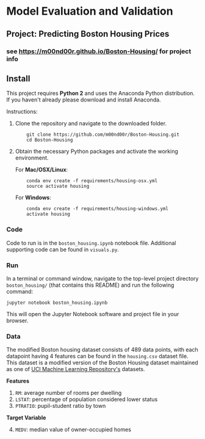 # Model Evaluation and Validation

## Project: Predicting Boston Housing Prices

### see https://m00nd00r.github.io/Boston-Housing/ for project info

## Install

This project requires **Python 2** and uses the Anaconda Python distribution.
If you haven't already please download and install Anaconda.

Instructions:
1. Clone the repository and navigate to the downloaded folder.
	
	```	
		git clone https://github.com/m00nd00r/Boston-Housing.git
		cd Boston-Housing
	```
    
2. Obtain the necessary Python packages and activate the working environment.  
	
	For __Mac/OSX/Linux__:
	```
		conda env create -f requirements/housing-osx.yml
		source activate housing
	```

	For __Windows__:
	```
		conda env create -f requirements/housing-windows.yml
		activate housing
	```

### Code

Code to run is in the `boston_housing.ipynb` notebook file. Additional supporting code can be found in `visuals.py`.

### Run

In a terminal or command window, navigate to the top-level project directory `boston_housing/` (that contains this README) and run the following command:

```
jupyter notebook boston_housing.ipynb
```

This will open the Jupyter Notebook software and project file in your browser.

### Data

The modified Boston housing dataset consists of 489 data points, with each datapoint having 4 features can be found in the `housing.csv` dataset file. This dataset is a modified version of the Boston Housing dataset maintained as one of [UCI Machine Learning Repository's](https://archive.ics.uci.edu/ml/machine-learning-databases/housing/) datasets.

**Features**
1.  `RM`: average number of rooms per dwelling
2. `LSTAT`: percentage of population considered lower status
3. `PTRATIO`: pupil-student ratio by town

**Target Variable**

4. `MEDV`: median value of owner-occupied homes
